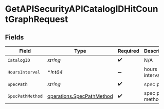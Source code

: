# GetAPISecurityAPICatalogIDHitCountGraphRequest


## Fields

| Field                                                                  | Type                                                                   | Required                                                               | Description                                                            |
| ---------------------------------------------------------------------- | ---------------------------------------------------------------------- | ---------------------------------------------------------------------- | ---------------------------------------------------------------------- |
| `CatalogID`                                                            | *string*                                                               | :heavy_check_mark:                                                     | N/A                                                                    |
| `HoursInterval`                                                        | **int64*                                                               | :heavy_minus_sign:                                                     | hours interval                                                         |
| `SpecPath`                                                             | *string*                                                               | :heavy_check_mark:                                                     | spec path                                                              |
| `SpecPathMethod`                                                       | [operations.SpecPathMethod](../../models/operations/specpathmethod.md) | :heavy_check_mark:                                                     | spec path method                                                       |